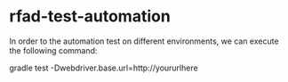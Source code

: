 # rfad-test-automation


In order to the automation test on different environments, we can execute the following command:

gradle test -Dwebdriver.base.url=http://yoururlhere